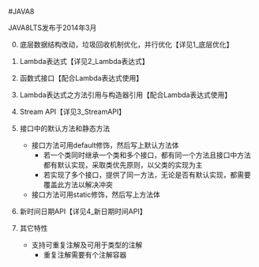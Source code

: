 #JAVA8

JAVA8LTS发布于2014年3月

0. 底层数据结构改动，垃圾回收机制优化，并行优化【详见1_底层优化】

1. Lambda表达式【详见2_Lambda表达式】

2. 函数式接口【配合Lambda表达式使用】

3. Lambda表达式之方法引用与构造器引用【配合Lambda表达式使用】

4. Stream API【详见3_StreamAPI】

5. 接口中的默认方法和静态方法
    * 接口方法可用default修饰，然后写上默认方法体
        * 若一个类同时继承一个类和多个接口，都有同一个方法且接口中方法都有默认实现，采取类优先原则，以父类的实现为主
        * 若实现了多个接口，提供了同一方法，无论是否有默认实现，都需要覆盖此方法以解决冲突
    * 接口方法可用static修饰，然后写上方法体

6. 新时间日期API【详见4_新日期时间API】

7. 其它特性
    * 支持可重复注解及可用于类型的注解
        * 重复注解需要有个注解容器
